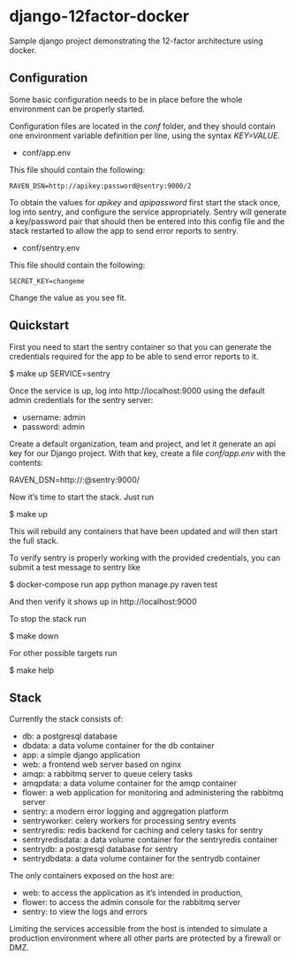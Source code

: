 django-12factor-docker
======================

Sample django project demonstrating the 12-factor architecture using docker.

Configuration
-------------

Some basic configuration needs to be in place before the whole environment can
be properly started.

Configuration files are located in the *conf* folder, and they should contain
one environment variable definition per line, using the syntax *KEY=VALUE*.

- conf/app.env

This file should contain the following:

    RAVEN_DSN=http://apikey:password@sentry:9000/2

To obtain the values for *apikey* and *apipassword* first start the stack once,
log into sentry, and configure the service appropriately. Sentry will generate
a key/password pair that should then be entered into this config file and the
stack restarted to allow the app to send error reports to sentry.

- conf/sentry.env

This file should contain the following:

    SECRET_KEY=changeme

Change the value as you see fit.


Quickstart
----------

First you need to start the sentry container so that you can
generate the credentials required for the app to be able to
send error reports to it.

$ make up SERVICE=sentry

Once the service is up, log into http://localhost:9000 using the default admin credentials
for the sentry server:

- username: admin
- password: admin

Create a default organization, team and project, and let it generate an api
key for our Django project. With that key, create a file *conf/app.env* with the contents:

RAVEN_DSN=http://<key>:<secret>@sentry:9000/<id>

Now it’s time to start the stack. Just run

$ make up

This will rebuild any containers that have been updated and will then
start the full stack.

To verify sentry is properly working with the provided credentials, you
can submit a test message to sentry like

$ docker-compose run app python manage.py raven test

And then verify it shows up in http://localhost:9000

To stop the stack run

$ make down

For other possible targets run

$ make help

Stack
-----

Currently the stack consists of:

- db: a postgresql database
- dbdata: a data volume container for the db container
- app: a simple django application
- web: a frontend web server based on nginx
- amqp: a rabbitmq server to queue celery tasks
- amqpdata: a data volume container for the amqp container
- flower: a web application for monitoring and administering the rabbitmq server
- sentry: a modern error logging and aggregation platform
- sentryworker: celery workers for processing sentry events
- sentryredis: redis backend for caching and celery tasks for sentry
- sentryredisdata: a data volume container for the sentryredis container
- sentrydb: a postgresql database for sentry
- sentrydbdata: a data volume container for the sentrydb container

The only containers exposed on the host are:
- web: to access the application as it’s intended in production,
- flower: to access the admin console for the rabbitmq server
- sentry: to view the logs and errors

Limiting the services accessible from the host is intended to
simulate a production environment where all other parts are
protected by a firewall or DMZ.

